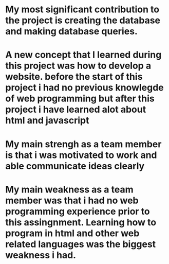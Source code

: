
# My most significant contribution to the project is creating the database and making database queries.

# A new concept that I learned during this project was how to develop a website. before the start of this project i had no previous knowlegde of web programming but after this project i have learned alot about html and javascript

# My main strengh as a team member is that i was motivated to work and able communicate ideas clearly

# My main weakness as a team member was that i had no web programming experience prior to this assingnment. Learning how to program in html and other web related languages was the biggest weakness i had. 
